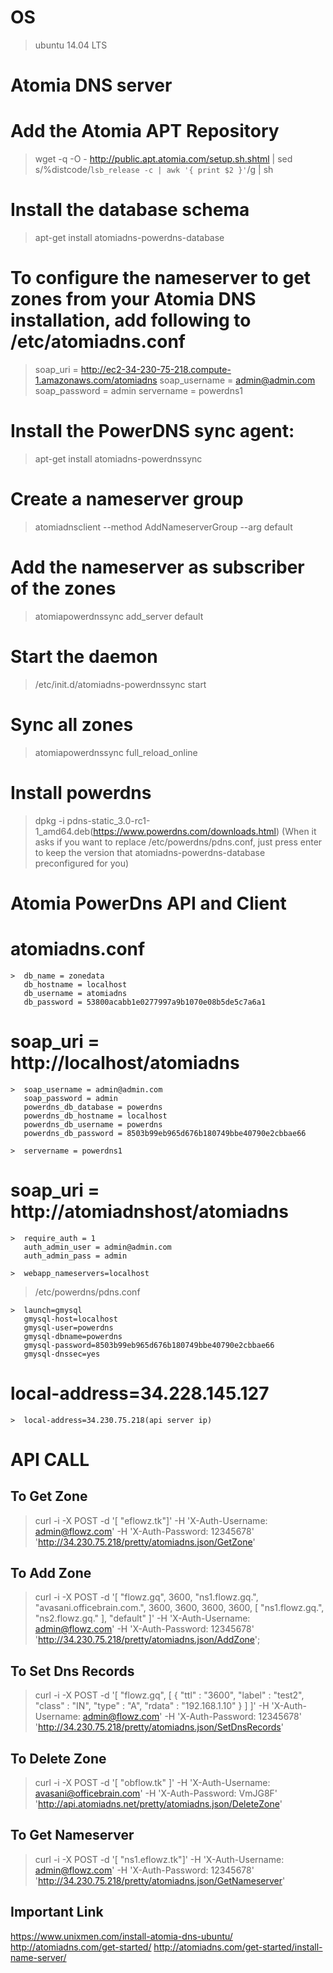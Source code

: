 # OS
 >  ubuntu 14.04 LTS

# Atomia DNS server

# Add the Atomia APT Repository
  >  wget -q -O - http://public.apt.atomia.com/setup.sh.shtml | sed s/%distcode/`lsb_release -c | awk '{ print $2 }'`/g | sh
# Install the database schema
  >  apt-get install atomiadns-powerdns-database

# To configure the nameserver to get zones from your Atomia DNS installation, add following to /etc/atomiadns.conf
  >  soap_uri = http://ec2-34-230-75-218.compute-1.amazonaws.com/atomiadns
     soap_username = admin@admin.com
     soap_password = admin
     servername = powerdns1

# Install the PowerDNS sync agent:
  >  apt-get install atomiadns-powerdnssync

# Create a nameserver group
  >  atomiadnsclient --method AddNameserverGroup --arg default

# Add the nameserver as subscriber of the zones
  >  atomiapowerdnssync add_server default

# Start the daemon
  >  /etc/init.d/atomiadns-powerdnssync start

# Sync all zones
  >  atomiapowerdnssync full_reload_online

# Install powerdns
  >  dpkg -i pdns-static_3.0-rc1-1_amd64.deb(https://www.powerdns.com/downloads.html)
    (When it asks if you want to replace /etc/powerdns/pdns.conf, just press enter to keep the version that atomiadns-powerdns-database preconfigured for you)



# Atomia PowerDns API and Client


# atomiadns.conf
	>  db_name = zonedata
	   db_hostname = localhost
	   db_username = atomiadns
	   db_password = 53800acabb1e0277997a9b1070e08b5de5c7a6a1

#	soap_uri = http://localhost/atomiadns
	>  soap_username = admin@admin.com
	   soap_password = admin
	   powerdns_db_database = powerdns
	   powerdns_db_hostname = localhost
	   powerdns_db_username = powerdns
	   powerdns_db_password = 8503b99eb965d676b180749bbe40790e2cbbae66

	>  servername = powerdns1

# soap_uri = http://atomiadnshost/atomiadns

	>  require_auth = 1
	   auth_admin_user = admin@admin.com
	   auth_admin_pass = admin

	>  webapp_nameservers=localhost

  >  /etc/powerdns/pdns.conf

	>  launch=gmysql
	   gmysql-host=localhost
	   gmysql-user=powerdns
	   gmysql-dbname=powerdns
	   gmysql-password=8503b99eb965d676b180749bbe40790e2cbbae66
	   gmysql-dnssec=yes

#  local-address=34.228.145.127
	>  local-address=34.230.75.218(api server ip)
	

#  API CALL


## To Get Zone
> curl -i -X POST -d '[ "eflowz.tk"]' -H 'X-Auth-Username: admin@flowz.com' -H 'X-Auth-Password: 12345678' 'http://34.230.75.218/pretty/atomiadns.json/GetZone'

## To Add Zone
> curl -i -X POST -d '[ "flowz.gq", 3600, "ns1.flowz.gq.", "avasani.officebrain.com.", 3600, 3600, 3600, 3600, [ "ns1.flowz.gq.", "ns2.flowz.gq." ], "default" ]' -H 'X-Auth-Username: admin@flowz.com' -H 'X-Auth-Password: 12345678' 'http://34.230.75.218/pretty/atomiadns.json/AddZone';

## To Set Dns Records
> curl -i -X POST -d '[ "flowz.gq", [ { "ttl" : "3600", "label" : "test2", "class" : "IN", "type" : "A", "rdata" : "192.168.1.10" } ] ]' -H 'X-Auth-Username: admin@flowz.com' -H 'X-Auth-Password: 12345678' 'http://34.230.75.218/pretty/atomiadns.json/SetDnsRecords'

## To Delete Zone
> curl -i -X POST -d '[ "obflow.tk" ]' -H 'X-Auth-Username: avasani@officebrain.com' -H 'X-Auth-Password: VmJG8F' 'http://api.atomiadns.net/pretty/atomiadns.json/DeleteZone'

## To Get Nameserver
> curl -i -X POST -d '[ "ns1.eflowz.tk"]' -H 'X-Auth-Username: admin@flowz.com' -H 'X-Auth-Password: 12345678' 'http://34.230.75.218/pretty/atomiadns.json/GetNameserver'


## Important Link
https://www.unixmen.com/install-atomia-dns-ubuntu/
http://atomiadns.com/get-started/
http://atomiadns.com/get-started/install-name-server/
	
